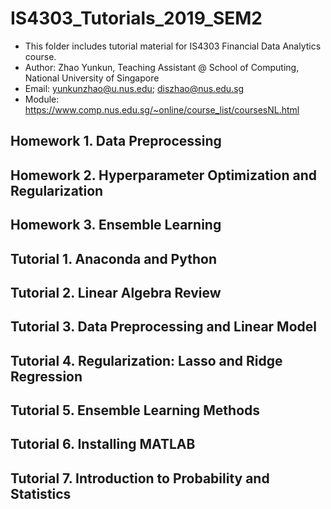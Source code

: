# IS4303_Tutorials_2019_SEM2
* This folder includes tutorial material for IS4303 Financial Data Analytics course. 
* Author: Zhao Yunkun, Teaching Assistant @ School of Computing, National University of Singapore
* Email: yunkunzhao@u.nus.edu; diszhao@nus.edu.sg 
* Module: https://www.comp.nus.edu.sg/~online/course_list/coursesNL.html

## Homework 1. Data Preprocessing
## Homework 2. Hyperparameter Optimization and Regularization
## Homework 3. Ensemble Learning
## Tutorial 1. Anaconda and Python
## Tutorial 2. Linear Algebra Review
## Tutorial 3. Data Preprocessing and Linear Model
## Tutorial 4. Regularization: Lasso and Ridge Regression
## Tutorial 5. Ensemble Learning Methods
## Tutorial 6. Installing MATLAB
## Tutorial 7. Introduction to Probability and Statistics
